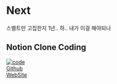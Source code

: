 # Next
스벨트만 고집한지 1년.. 하.. 내가 이걸 해야되나

## Notion Clone Coding
[![code](https://img.youtube.com/vi/0OaDyjB9Ib8/0.jpg)](https://www.youtube.com/watch?v=0OaDyjB9Ib8&t=1091s) <br />
[Github](https://github.com/Hyunseos-studyroom/Next/tree/main/notion-clone) <br />
[WebSite](#) <br />
